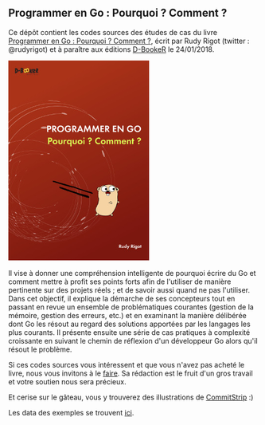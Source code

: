 ## Programmer en Go : Pourquoi ? Comment ?

Ce dépôt contient les codes sources des études de cas du livre [Programmer en Go : Pourquoi ? Comment ?](https://www.d-booker.fr/go-bases/499-programmer-en-go-pourquoi-comment.html), écrit par Rudy Rigot (twitter : @rudyrigot) et à paraître aux éditions [D-BookeR](http://www.d-booker.fr) le 24/01/2018. 

![Couverture du livre](livre-go-concepts_base150_github.jpg)

Il vise à donner une compréhension intelligente de pourquoi écrire du Go et comment mettre à profit ses points forts afin de l'utiliser de manière pertinente sur des projets réels ; et de savoir aussi quand ne pas l'utiliser. Dans cet objectif, il explique la démarche de ses concepteurs tout en passant en revue un ensemble de problématiques courantes (gestion de la mémoire, gestion des erreurs, etc.) et en examinant la manière délibérée dont Go les résout au regard des solutions apportées par les langages les plus courants. Il présente ensuite une série de cas pratiques à complexité croissante en suivant le chemin de réflexion d'un développeur Go alors qu'il résout le problème. 

Si ces codes sources vous intéressent et que vous n'avez pas acheté le livre, nous vous invitons à le [faire](https://www.d-booker.fr/go-bases/499-programmer-en-go-pourquoi-comment.html). Sa rédaction est le fruit d'un gros travail et votre soutien nous sera précieux.

Et cerise sur le gâteau, vous y trouverez des illustrations de [CommitStrip](http://www.commitstrip.com) :)




Les data des exemples se trouvent [ici](https://github.com/D-BookeR/LivreGo-data).


